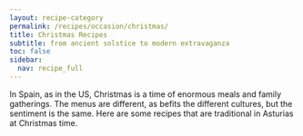 ```yaml
---
layout: recipe-category
permalink: /recipes/occasion/christmas/
title: Christmas Recipes
subtitle: from ancient solstice to modern extravaganza
toc: false
sidebar:
  nav: recipe_full
---
```

In Spain, as in the US, Christmas is a time of enormous meals and family gatherings. The menus are different, as befits the different cultures, but the sentiment is the same. Here are some recipes that are traditional in Asturias at Christmas time.